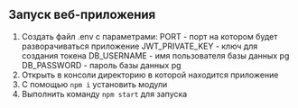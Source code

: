 ## Запуск веб-приложения

1) Создать файл .env с параметрами:
PORT - порт на котором будет разворачиваться приложение
JWT_PRIVATE_KEY - ключ для создания токена
DB_USERNAME - имя пользователя базы данных pg
DB_PASSWORD - пароль базы данных pg
2) Открыть в консоли директорию в которой находится приложение
3) С помощью `npm i` установить модули
4) Выполнить команду `npm start` для запуска